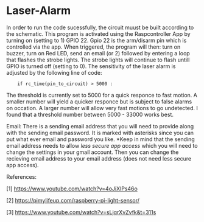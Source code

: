 # Laser-Alarm

In order to run the code sucessfully, the circuit muust be built according to the schematic.
This program is activated using the Raspcontroller App by turning on (setting to 1) GPIO 22. Gpio 22 is the arm/disarm pin which is controlled via the app.
When triggered, the program will then: turn on buzzer, turn on Red LED, send an email (or 2) followed by entering a loop that flashes the strobe lights. 
The strobe lights will continue to flash untill GPIO is turned off (setting to 0).
The sensitivity of the laser alarm is adjusted by the following line of code:

        if rc_time(pin_to_circuit) > 5000 :
    
The threshold is currently set to 5000 for a quick responce to fast motion. A smaller number will yield a quicker responce but is subject to false alarms on occation.
A larger number will allow very fast motions to go undetected. I found that a threshold number between 5000 - 33000 works best.

Email:
There is a sending email address that you will need to provide along with the sending email password. 
It is marked with asterisks since you can put what ever email and password you like. 
*Keep in mind that the sending email address needs to allow *less secure app access* which you will need to change the settings in your gmail account.
Then you can change the recieving email address to your email address (does not need less secure app access).


References:

[1] https://www.youtube.com/watch?v=4oJiXlPs46o

[2] https://pimylifeup.com/raspberry-pi-light-sensor/

[3] https://www.youtube.com/watch?v=sLjqrXvZvfk&t=311s
